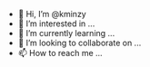- 👋 Hi, I’m @kminzy
- 👀 I’m interested in ...
- 🌱 I’m currently learning ...
- 💞️ I’m looking to collaborate on ...
- 📫 How to reach me ...

<!---
kminzy/kminzy is a ✨ special ✨ repository because its `README.md` (this file) appears on your GitHub profile.
You can click the Preview link to take a look at your changes.
--->
